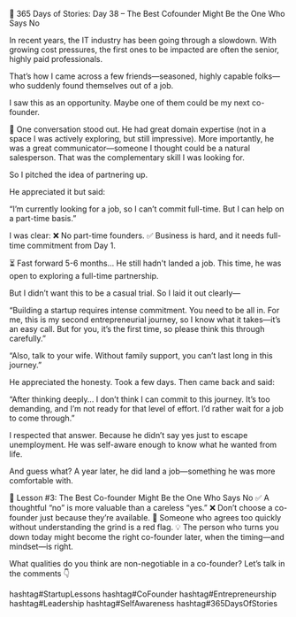 🚀 365 Days of Stories: Day 38 – The Best Cofounder Might Be the One Who Says No

In recent years, the IT industry has been going through a slowdown. With growing cost pressures, the first ones to be impacted are often the senior, highly paid professionals.

That’s how I came across a few friends—seasoned, highly capable folks—who suddenly found themselves out of a job.

I saw this as an opportunity.
Maybe one of them could be my next co-founder.

💬 One conversation stood out.
He had great domain expertise (not in a space I was actively exploring, but still impressive).
More importantly, he was a great communicator—someone I thought could be a natural salesperson.
That was the complementary skill I was looking for.

So I pitched the idea of partnering up.

He appreciated it but said:

“I’m currently looking for a job, so I can’t commit full-time. But I can help on a part-time basis.”

I was clear:
❌ No part-time founders.
✅ Business is hard, and it needs full-time commitment from Day 1.

⏳ Fast forward 5-6 months...
He still hadn't landed a job.
This time, he was open to exploring a full-time partnership.

But I didn’t want this to be a casual trial.
So I laid it out clearly—

“Building a startup requires intense commitment. You need to be all in. For me, this is my second entrepreneurial journey, so I know what it takes—it’s an easy call. But for you, it’s the first time, so please think this through carefully.”

“Also, talk to your wife. Without family support, you can’t last long in this journey.”

He appreciated the honesty.
Took a few days.
Then came back and said:

“After thinking deeply… I don’t think I can commit to this journey. It’s too demanding, and I’m not ready for that level of effort. I’d rather wait for a job to come through.”

I respected that answer.
Because he didn’t say yes just to escape unemployment.
He was self-aware enough to know what he wanted from life.

And guess what?
A year later, he did land a job—something he was more comfortable with.

🧠 Lesson #3: The Best Co-founder Might Be the One Who Says No
✅ A thoughtful “no” is more valuable than a careless “yes.”
❌ Don’t choose a co-founder just because they’re available.
🚩 Someone who agrees too quickly without understanding the grind is a red flag.
💡 The person who turns you down today might become the right co-founder later, when the timing—and mindset—is right.

What qualities do you think are non-negotiable in a co-founder?
Let’s talk in the comments 👇

hashtag#StartupLessons hashtag#CoFounder hashtag#Entrepreneurship hashtag#Leadership hashtag#SelfAwareness hashtag#365DaysOfStories